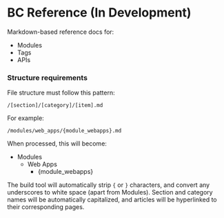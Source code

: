 BC Reference (In Development)
============

Markdown-based reference docs for:

* Modules
* Tags
* APIs

### Structure requirements

File structure must follow this pattern:

`/[section]/[category]/[item].md`

For example: 

`/modules/web_apps/{module_webapps}.md`

When processed, this will become:

* Modules
  * Web Apps
     * {module_webapps}

The build tool will automatically strip `{` or `}` characters, and convert any underscores to white space (apart from Modules). Section and category names will be automatically capitalized, and articles will be hyperlinked to their corresponding pages.
